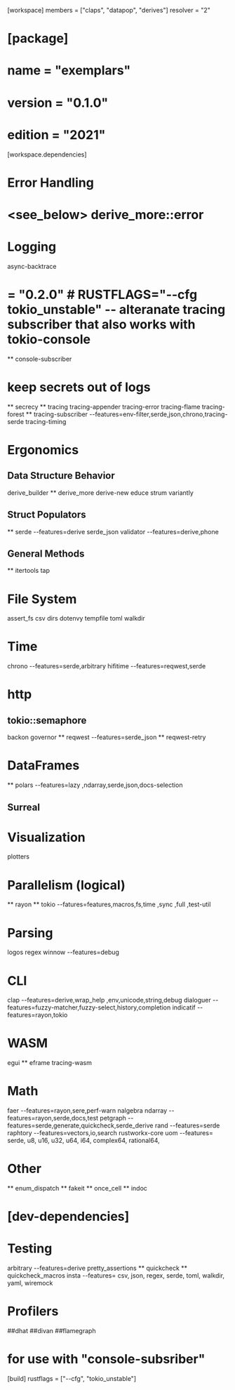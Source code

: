 [workspace]
members = ["claps", "datapop", "derives"]
resolver = "2"

# [package]
# name = "exemplars"
# version = "0.1.0"
# edition = "2021"


[workspace.dependencies]
# Error Handling
# <see_below>     derive_more::error

# Logging
async-backtrace
# = "0.2.0"  # RUSTFLAGS="--cfg tokio_unstable" -- alteranate tracing subscriber that also works with tokio-console
** console-subscriber
# keep secrets out of logs
** secrecy
** tracing
tracing-appender
tracing-error
tracing-flame
tracing-forest
** tracing-subscriber --features=env-filter,serde,json,chrono,tracing-serde
tracing-timing

# Ergonomics
## Data Structure Behavior
derive_builder
** derive_more
derive-new
educe
strum
variantly
## Struct Populators
** serde --features=derive
serde_json
validator --features=derive,phone

## General Methods
** itertools
tap

# File System
assert_fs
csv
dirs
dotenvy
tempfile
toml
walkdir

# Time
chrono --features=serde,arbitrary
hifitime --features=reqwest,serde

# http
## tokio::semaphore
backon
governor
** reqwest --features=serde_json
** reqwest-retry

# DataFrames
** polars --features=lazy
                ,ndarray,serde,json,docs-selection
## Surreal
# Visualization
plotters

# Parallelism (logical)
** rayon
** tokio --fatures=features,macros,fs,time
        ,sync
        ,full
        ,test-util

# Parsing
logos
regex
winnow --features=debug

# CLI
clap --features=derive,wrap_help
                ,env,unicode,string,debug
dialoguer --features=fuzzy-matcher,fuzzy-select,history,completion
indicatif --features=rayon,tokio

# WASM
egui
** eframe
tracing-wasm

# Math
faer --features=rayon,sere,perf-warn
nalgebra
ndarray --features=rayon,serde,docs,test
petgraph --features=serde,generate,quickcheck,serde_derive
rand --features=serde
raphtory --features=vectors,io,search
rustworkx-core
uom --features=
        serde,
        u8,
        u16,
        u32,
        u64,
        i64,
        complex64,
        rational64,


# Other
** enum_dispatch
** fakeit
** once_cell
** indoc


# [dev-dependencies]
# Testing
arbitrary --features=derive
pretty_assertions 
** quickcheck
** quickcheck_macros
insta --features=
        csv,
        json,
        regex,
        serde,
        toml,
        walkdir,
        yaml,
wiremock

# Profilers
##dhat
##divan
##flamegraph

# for use with "console-subsriber"
[build]
rustflags = ["--cfg", "tokio_unstable"]
